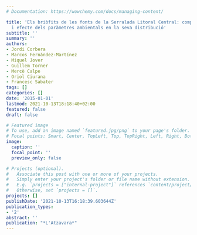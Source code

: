 ```yaml
---
# Documentation: https://wowchemy.com/docs/managing-content/

title: 'Els briòfits de les fonts de la Serralada Litoral Central: composició específica
  i efecte dels paràmetres ambientals en la seva distribució'
subtitle: ''
summary: ''
authors:
- Jordi Corbera
- Marcos Fernández-Martínez
- Miquel Jover
- Guillem Torner
- Mercè Calpe
- Oriol Ciurana
- Francesc Sabater
tags: []
categories: []
date: '2015-01-01'
lastmod: 2021-10-13T18:18:40+02:00
featured: false
draft: false

# Featured image
# To use, add an image named `featured.jpg/png` to your page's folder.
# Focal points: Smart, Center, TopLeft, Top, TopRight, Left, Right, BottomLeft, Bottom, BottomRight.
image:
  caption: ''
  focal_point: ''
  preview_only: false

# Projects (optional).
#   Associate this post with one or more of your projects.
#   Simply enter your project's folder or file name without extension.
#   E.g. `projects = ["internal-project"]` references `content/project/deep-learning/index.md`.
#   Otherwise, set `projects = []`.
projects: []
publishDate: '2021-10-13T16:18:39.603644Z'
publication_types:
- '2'
abstract: ''
publication: "*L'Atzavara*"
---
```

